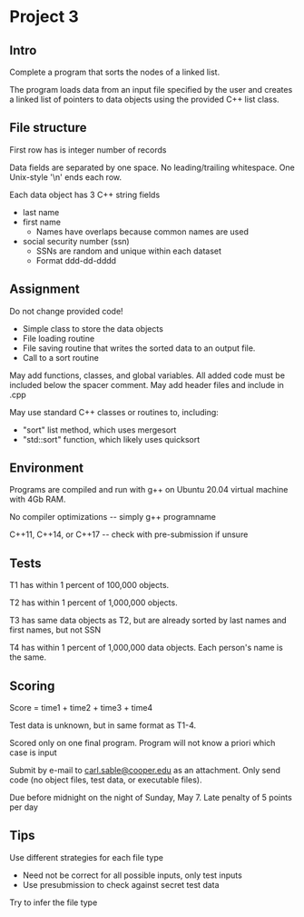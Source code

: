 # Project 3

## Intro

Complete a program that sorts the nodes of a linked list. 

The program loads data from an input file specified by the user and creates 
a linked list of pointers to data objects using the provided C++ list class. 

## File structure

First row has is integer number of records

Data fields are separated by one space. No leading/trailing whitespace. One
Unix-style '\n' ends each row.

Each data object has 3 C++ string fields
  * last name
  * first name
    * Names have overlaps because common names are used
  * social security number (ssn) 
    * SSNs are random and unique within each dataset
    * Format ddd-dd-dddd

## Assignment

Do not change provided code!
  * Simple class to store the data objects
  * File loading routine 
  * File saving routine that writes the sorted data to an output file. 
  * Call to a sort routine 

May add functions, classes, and global variables. All added code must be
included below the spacer comment. May add header files and include in .cpp

May use standard C++ classes or routines to, including:
  * "sort" list method, which uses mergesort
  * "std::sort" function, which likely uses quicksort


## Environment

Programs are compiled and run with g++ on Ubuntu 20.04 virtual machine with 
4Gb RAM. 

No compiler optimizations -- simply g++ programname

C++11, C++14, or C++17 -- check with pre-submission if unsure

## Tests

T1 has within 1 percent of 100,000 objects. 

T2 has within 1 percent of 1,000,000 objects. 

T3 has same data objects as T2, but are already sorted by last names and first 
names, but not SSN

T4 has within 1 percent of 1,000,000 data objects. Each person's name is the
same.

## Scoring

Score = time1 + time2 + time3 + time4 

Test data is unknown, but in same format as T1-4.

Scored only on one final program. Program will not know a priori which case is
input

Submit by e-mail to carl.sable@cooper.edu as an attachment. Only send code (no 
object files, test data, or executable files). 

Due before midnight on the night of Sunday, May 7. Late penalty of 5 points
per day 

## Tips

Use different strategies for each file type
  * Need not be correct for all possible inputs, only test inputs
  * Use presubmission to check against secret test data

Try to infer the file type
